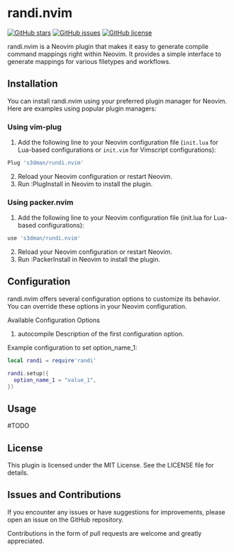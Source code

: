 # randi.nvim

[![GitHub stars](https://img.shields.io/github/stars/s3dman/rundi.nvim)](https://github.com/s3dman/rundi.nvim/stargazers)
[![GitHub issues](https://img.shields.io/github/issues/s3dman/rundi.nvim)](https://github.com/s3dman/rundi.nvim/issues)
[![GitHub license](https://img.shields.io/github/license/s3dman/rundi.nvim)](https://github.com/s3dman/rundi.nvim/blob/main/LICENSE)

randi.nvim is a Neovim plugin that makes it easy to generate compile command mappings right within Neovim. It provides a simple interface to generate mappings for various filetypes and workflows.

## Installation

You can install randi.nvim using your preferred plugin manager for Neovim. Here are examples using popular plugin managers:

### Using vim-plug

1. Add the following line to your Neovim configuration file (`init.lua` for Lua-based configurations or `init.vim` for Vimscript configurations):

```lua
Plug 's3dman/rundi.nvim'
```
   
2. Reload your Neovim configuration or restart Neovim.
3. Run :PlugInstall in Neovim to install the plugin.


### Using packer.nvim
1. Add the following line to your Neovim configuration file (init.lua for Lua-based configurations):

```lua
use 's3dman/rundi.nvim'
```
2. Reload your Neovim configuration or restart Neovim.
3. Run :PackerInstall in Neovim to install the plugin.

## Configuration
randi.nvim offers several configuration options to customize its behavior. You can override these options in your Neovim configuration.

Available Configuration Options
1. autocompile
Description of the first configuration option.

Example configuration to set option_name_1:
```lua
local randi = require'randi'

randi.setup({
  option_name_1 = "value_1",
})
```

## Usage
#TODO

## License
This plugin is licensed under the MIT License. See the LICENSE file for details.

## Issues and Contributions
If you encounter any issues or have suggestions for improvements, please open an issue on the GitHub repository.

Contributions in the form of pull requests are welcome and greatly appreciated.
